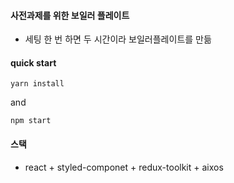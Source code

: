 #### 사전과제를 위한 보일러 플레이트

- 세팅 한 번 하면 두 시간이라 보일러플레이트를 만듦

#### quick start

`yarn install`

and

`npm start`

#### 스택

- react + styled-componet + redux-toolkit + aixos
